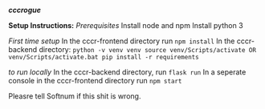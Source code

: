 ***cccrogue***

**Setup Instructions:**
*Prerequisites*
Install node and npm
Install python 3

*First time setup*
In the cccr-frontend directory run `npm install`
In the cccr-backend directory:
`python -v venv venv
source venv/Scripts/activate OR venv/Scripts/activate.bat
pip install -r requirements
`

*to run locally*
In the cccr-backend directory, run `flask run`
In a seperate console in the cccr-frontend directory run `npm start`

Pleasre tell Softnum if this shit is wrong.
